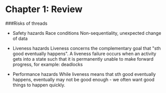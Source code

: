 Chapter 1: Review
===

###Risks of threads

* Safety hazards
    Race conditions
    Non-sequentiality, unexpected change of data

* Liveness hazards
	Liveness concerns the complementary goal that "sth  good eventually happens".
	A liveness failure occurs when an activity gets into a state such that it is permanently unable to make forward progress, for example: deadlocks

* Performance hazards
	While liveness means that sth good eventually happens, eventually may not be good enough - we often want good things to happen quickly.